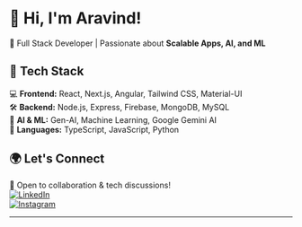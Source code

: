 # 👋 Hi, I'm Aravind!  
🚀 Full Stack Developer | Passionate about **Scalable Apps, AI, and ML**  

## 🔧 Tech Stack  
💻 **Frontend:** React, Next.js, Angular, Tailwind CSS, Material-UI  
🛠 **Backend:** Node.js, Express, Firebase, MongoDB, MySQL  
🤖 **AI & ML:** Gen-AI, Machine Learning, Google Gemini AI  
📜 **Languages:** TypeScript, JavaScript, Python  

## 🌍 Let's Connect  
📩 Open to collaboration & tech discussions!  
[![LinkedIn](https://img.shields.io/badge/LinkedIn-%230077B5.svg?logo=linkedin&logoColor=white)](https://www.linkedin.com/in/aravind-induri)  
[![Instagram](https://img.shields.io/badge/Instagram-%23E4405F.svg?logo=Instagram&logoColor=white)](https://instagram.com/im_aravind._)  

---
